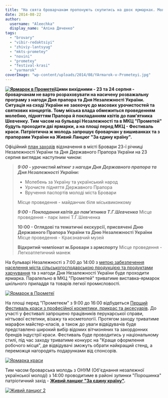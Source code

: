 ```yaml
---
title: "На свята броварчанам пропонують скупитись на двох ярмарках. Молодь підготувала альтернативу"
date: 2014-08-22
author: 
  username: "Aleechka"
  display_name: "Аліна Дяченко"
tags: 
  - "brovary"
  - "vibir-redaktsiyi"
  - "zhiviy-lantsyug"
  - "mkts-prometey"
  - "novini"
  - "prometey"
  - "festival-krasi"
  - "yarmarok"
coverImage: "wp-content/uploads/2014/08/YArmarok-v-Prometeyi.jpg"
---
```


**[![Ярмарок в Прометеї](https://mpz.brovary.org/wp-content/uploads/2014/08/YArmarok-v-Prometeyi.jpg)](https://mpz.brovary.org/wp-content/uploads/2014/08/YArmarok-v-Prometeyi.jpg)Цими вихідними - 23 та 24 серпня - броварчанам не варто розраховувати на насичену розважальну програму з нагоди Дня прапора та Дня Незалежності України. Ситуація на сході України не заохочує до масових урочистостей та святкових концертів. Тому міська влада обмежиться проведенням молебню, підняттям Прапора й покладанням квітів до пам'ятника Шевченку. Тим часом на бульварі Незалежності та в МКЦ "Прометей" будуть проходити дві ярмарки, а на площі перед МКЦ - Фестиваль краси. Патріотична ж молодь запрошує броварчан у вишиванках та з прапорами України на Живий Ланцюг "За єдину країну".**

Офіційний [план заходів](http://brovary.kiev.ua/plan-zakhodіv-z-pіdgotovki-ta-vіdznachennya-v-mіstі-brovari-23-ї-rіchnitsі-nezalezhnostі-ukraїni-ta) відзначення в місті Бровари 23-ї річниці Незалежності України та Дня Державного Прапора України на 23 серпня виглядає наступним чином:

> _**9:00 - урочистий мітинг з нагоди Дня Державного прапора та Дня Незалежності України:**_
> 
> - Молебень за Україну та український народ
> - Урочисте підняття Державного Прапора
> - Вручення паспортів молоді міста Бровари
> 
> Місце проведення - майданчик біля міськвиконкому
> 
> _**9:00 - Покладання квітів до пам’ятника Т.Г.Шевченка**_ Місце проведення - парк імені Т.Г.Шевченка
> 
> **10:00 - Оглядові та тематичні екскурсії, присвячені Дню Державного Прапора України та Дню Незалежності України** Місце проведення - Краєзнавчий музей
> 
> **Відкритий чемпіонат м.Бровари з армспорту** Місце проведення - Легкоатлетичний манеж

На бульварі Незалежності з 7:00 до 14:00 з [метою забезпечення населення міста сільськогосподарською продукцією та продуктами харчування](http://docs.pravo-znaty.org.ua/p13019/20.08.2014/151) та з нагоди Дня Незалежності України буде проходити ярмарка. Паралельно в МКЦ "Прометей" триватиме виставка-ярмарок шкільного приладдя та товарів легкої промисловості.

[![Ярмарок в Прометеї](https://mpz.brovary.org/wp-content/uploads/2014/08/YArmarok-v-Prometeyi.jpg)](https://mpz.brovary.org/wp-content/uploads/2014/08/YArmarok-v-Prometeyi.jpg)

На площі перед "Прометеєм" з 9:00 до 16:00 відбудеться [Перший Фестиваль краси з професійної косметики, прикрас та аксесуарів](http://imperia-krasoty.org.ua/). До участі у фестивалі запрошено працівників перукарської справи, нігтьової естетики, візажу та косметології. Протягом заходу триватиме марафон майстер-класів, а також до уваги відвідувачів буде представлено широкий вибір відомих вітчизняних та закордонних брендів індустрії краси. Фестиваль буде проводитись у національному стилі, під час заходу триватиме конкурс на "Краще оформлення робочого місця", де відвідувачі зможуть обрати найкращий стенд, а переможця нагородять подарунками від спонсорів.

[![Ярмарка краси](https://mpz.brovary.org/wp-content/uploads/2014/08/YArmarka-krasi.jpg)](https://mpz.brovary.org/wp-content/uploads/2014/08/YArmarka-krasi.jpg)

Тим часом броварська молодь з ОНУМ (Об'єднання незалежної української молоді) з 14:00 проводитиме в районі зупинки "Порошинка" патріотичний захід - **[Живий ланцюг "За єдину країну"](https://mpz.brovary.org/na-den-prapora-u-brovarah-molod-hoche-vlashtuvati-rekordniy-zhiviy-lantsyug/).**

[![Живий ланцюг 2](https://mpz.brovary.org/wp-content/uploads/2014/08/ZHiviy-lantsyug-2.jpg)](https://mpz.brovary.org/wp-content/uploads/2014/08/ZHiviy-lantsyug-2.jpg)
